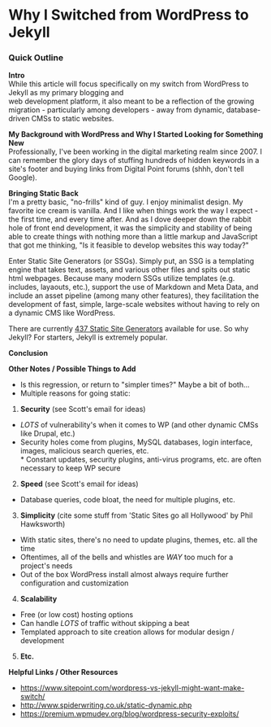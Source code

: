 # Why I Switched from WordPress to Jekyll

### Quick Outline

**Intro**  
While this article will focus specifically on my switch from WordPress to Jekyll as my primary blogging and  
web development platform, it also meant to be a reflection of the growing migration - particularly among developers - away from dynamic, database-driven CMSs to static websites.

**My Background with WordPress and Why I Started Looking for Something New**  
Professionally, I've been working in the digital marketing realm since 2007. I can remember the glory days of stuffing hundreds of hidden keywords in a site's footer and buying links from Digital Point forums (shhh, don't tell Google).

**Bringing Static Back**  
I'm a pretty basic, "no-frills" kind of guy. I enjoy minimalist design. My favorite ice cream is vanilla. And I like when things work the way I expect - the first time, and every time after. And as I dove deeper down the rabbit hole of front end development, it was the simplicity and stability of being able to create things with nothing more than a little markup and JavaScript that got me thinking, "Is it feasible to develop websites this way today?"  

Enter Static Site Generators (or SSGs). Simply put, an SSG is a templating engine that takes text, assets, and various other files and spits out static html webpages. Because many modern SSGs utilize templates (e.g. includes, layaouts, etc.), support the use of Markdown and Meta Data, and include an asset pipeline (among many other features), they facilitation the development of fast, simple, large-scale websites without having to rely on a dynamic CMS like WordPress.  

There are currently [437 Static Site Generators](https://staticsitegenerators.net/) available for use. So why Jekyll? For starters, Jekyll is extremely popular. 

**Conclusion**  


**Other Notes / Possible Things to Add**
* Is this regression, or return to "simpler times?" Maybe a bit of both...  
* Multiple reasons for going static:  
 1. **Security** (see Scott's email for ideas)  
  * _LOTS_ of vulnerability's when it comes to WP (and other dynamic CMSs like Drupal, etc.)
   * Security holes come from plugins, MySQL databases, login interface, images, malicious search queries, etc.  
    * Constant updates, security plugins, anti-virus programs, etc. are often necessary to keep WP secure  
 2. **Speed** (see Scott's email for ideas)  
  * Database queries, code bloat, the need for multiple plugins, etc.
 3. **Simplicity** (cite some stuff from 'Static Sites go all Hollywood' by Phil Hawksworth)  
  * With static sites, there's no need to update plugins, themes, etc. all the time  
  * Oftentimes, all of the bells and whistles are _WAY_ too much for a project's needs  
  * Out of the box WordPress install almost always require further configuration and customization  
 4. **Scalability**  
  * Free (or low cost) hosting options  
  * Can handle _LOTS_ of traffic without skipping a beat  
  * Templated approach to site creation allows for modular design / development  
 5. **Etc.**

 **Helpful Links / Other Resources**
* https://www.sitepoint.com/wordpress-vs-jekyll-might-want-make-switch/  
* http://www.spiderwriting.co.uk/static-dynamic.php
* https://premium.wpmudev.org/blog/wordpress-security-exploits/
